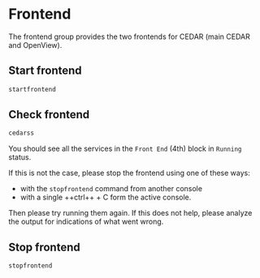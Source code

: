 # Frontend

The frontend group provides the two frontends  for CEDAR (main CEDAR and OpenView). 

## Start frontend

```sh
startfrontend
```

## Check frontend

```sh
cedarss
```

You should see all the services in the `Front End` (4th) block in `Running` status.

If this is not the case, please stop the frontend using one of these ways:

* with the `stopfrontend` command from another console
* with a single ++ctrl++ + C form the active console.

Then please try running them again. If this does not help, please analyze the output for indications of what went wrong.

## Stop frontend

```sh
stopfrontend
```
